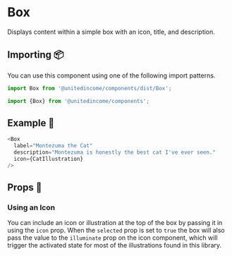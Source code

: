 # Box

Displays content within a simple box with an icon, title, and description.

## Importing 📦

You can use this component using one of the following import patterns.

```javascript
import Box from '@unitedincome/components/dist/Box';
```

```javascript
import {Box} from '@unitedincome/components';
```

## Example 🚀

```javascript
<Box
  label="Montezuma the Cat"
  description="Montezuma is honestly the best cat I've ever seen."
  icon={CatIllustration}
/>
```

## Props 🔧

### Using an Icon

You can include an icon or illustration at the top of the box by passing it in using the `icon` prop. When the `selected` prop is set to `true` the box will also pass the value to the `illuminate` prop on the icon component, which will trigger the activated state for most of the illustrations found in this library.
